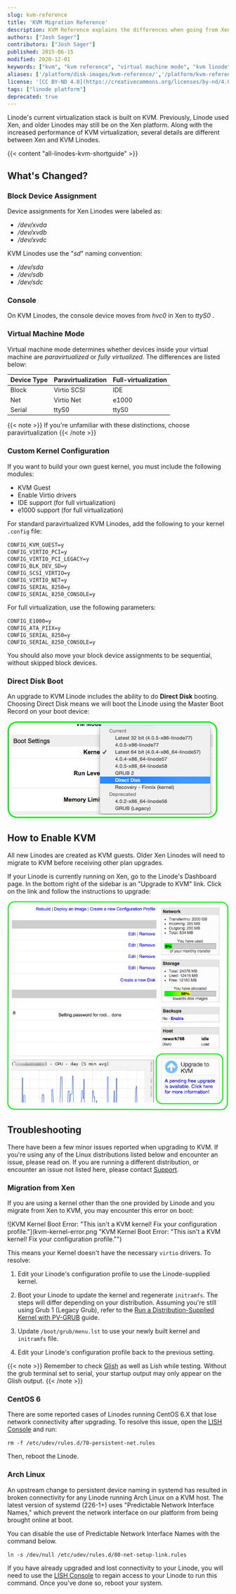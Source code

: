 ```yaml
---
slug: kvm-reference
title: 'KVM Migration Reference'
description: KVM Reference explains the differences when going from Xen to KVM virtualization.
authors: ["Josh Sager"]
contributors: ["Josh Sager"]
published: 2015-06-15
modified: 2020-12-01
keywords: ["kvm", "kvm reference", "virtual machine mode", "kvm linode", "xen"]
aliases: ['/platform/disk-images/kvm-reference/','/platform/kvm-reference/','/platform/kvm/']
license: '[CC BY-ND 4.0](https://creativecommons.org/licenses/by-nd/4.0)'
tags: ["linode platform"]
deprecated: true
---
```


Linode's current virtualization stack is built on KVM. Previously, Linode used Xen, and older Linodes may still be on the Xen platform. Along with the increased performance of KVM virtualization, several details are different between Xen and KVM Linodes.

{{< content "all-linodes-kvm-shortguide" >}}

## What's Changed?

### Block Device Assignment

Device assignments for Xen Linodes were labeled as:

 * */dev/xvda*
 * */dev/xvdb*
 * */dev/xvdc*

KVM Linodes use the "*sd*" naming convention:

 * */dev/sda*
 * */dev/sdb*
 * */dev/sdc*

### Console

On KVM Linodes, the console device moves from *hvc0* in Xen to *ttyS0* .

### Virtual Machine Mode

Virtual machine mode determines whether devices inside your virtual machine are *paravirtualized* or *fully virtualized*. The differences are listed below:

| Device Type | Paravirtualization | Full-virtualization |
| -- | -- | -- |
| Block | Virtio SCSI | IDE |
| Net | Virtio Net | e1000 |
| Serial | ttyS0 | ttyS0 |
{{< note >}}
If you're unfamiliar with these distinctions, choose paravirtualization
{{< /note >}}

### Custom Kernel Configuration

If you want to build your own guest kernel, you must include the following modules:

* KVM Guest
* Enable Virtio drivers
* IDE support (for full virtualization)
* e1000 support (for full virtualization)

For standard paravirtualized KVM Linodes, add the following to your kernel `.config` file:

    CONFIG_KVM_GUEST=y
    CONFIG_VIRTIO_PCI=y
    CONFIG_VIRTIO_PCI_LEGACY=y
    CONFIG_BLK_DEV_SD=y
    CONFIG_SCSI_VIRTIO=y
    CONFIG_VIRTIO_NET=y
    CONFIG_SERIAL_8250=y
    CONFIG_SERIAL_8250_CONSOLE=y

For full virtualization, use the following parameters:

    CONFIG_E1000=y
    CONFIG_ATA_PIIX=y
    CONFIG_SERIAL_8250=y
    CONFIG_SERIAL_8250_CONSOLE=y

You should also move your block device assignments to be sequential, without skipped block devices.

### Direct Disk Boot

An upgrade to KVM Linode includes the ability to do **Direct Disk** booting. Choosing Direct Disk means we will boot the Linode using the Master Boot Record on your boot device:

![Direct Disk Boot Mode.](config_direct_disk.png)

## How to Enable KVM

All new Linodes are created as KVM guests. Older Xen Linodes will need to migrate to KVM before receiving other plan upgrades.

If your Linode is currently running on Xen, go to the Linode's Dashboard page. In the bottom right of the sidebar is an "Upgrade to KVM" link. Click on the link and follow the instructions to upgrade:

  ![The KVM Upgrade Button.](kvm_upgrade_context.png)

## Troubleshooting

There have been a few minor issues reported when upgrading to KVM. If you're using any of the Linux distributions listed below and encounter an issue, please read on. If you are running a different distribution, or encounter an issue not listed here, please contact [Support](/docs/products/platform/get-started/guides/support/).

### Migration from Xen

If you are using a kernel other than the one provided by Linode and you migrate from Xen to KVM, you may encounter this error on boot:

![KVM Kernel Boot Error: "This isn't a KVM kernel! Fix your configuration profile."](kvm-kernel-error.png "KVM Kernel Boot Error: "This isn't a KVM kernel! Fix your configuration profile."")

This means your Kernel doesn't have the necessary `virtio` drivers. To resolve:

1.  Edit your Linode's configuration profile to use the Linode-supplied kernel.

2.  Boot your Linode to update the kernel and regenerate `initramfs`. The steps will differ depending on your distribution. Assuming you're still using Grub 1 (Legacy Grub), refer to the [Run a Distribution-Supplied Kernel with PV-GRUB](/docs/guides/run-a-distributionsupplied-kernel-with-pvgrub/) guide.

3.  Update `/boot/grub/menu.lst` to use your newly built kernel and `initramfs` file.

3.  Edit your Linode's configuration profile back to the previous setting.

{{< note >}}
Remember to check [Glish](/docs/products/compute/compute-instances/guides/glish/) as well as Lish while testing. Without the grub terminal set to serial, your startup output may only appear on the Glish output.
{{< /note >}}

### CentOS 6

There are some reported cases of Linodes running CentOS 6.X that lose network connectivity after upgrading. To resolve this issue, open the [LISH Console](/docs/products/compute/compute-instances/guides/lish/) and run:

    rm -f /etc/udev/rules.d/70-persistent-net.rules

Then, reboot the Linode.

### Arch Linux

An upstream change to persistent device naming in systemd has resulted in broken connectivity for any Linode running Arch Linux on a KVM host. The latest version of systemd (226-1+) uses "Predictable Network Interface Names," which prevent the network interface on our platform from being brought online at boot.

You can disable the use of Predictable Network Interface Names with the command below.

    ln -s /dev/null /etc/udev/rules.d/80-net-setup-link.rules

If you have already upgraded and lost connectivity to your Linode, you will need to use the [LISH Console](/docs/products/compute/compute-instances/guides/lish/) to regain access to your Linode to run this command. Once you've done so, reboot your system.
